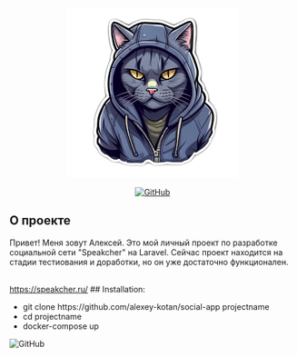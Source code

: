 <p align="center"><img src="https://raw.githubusercontent.com/alexey-kotan/social-app/refs/heads/main/public/logo.png" width="300" alt=""></p>

<p align="center">
<a href="https://github.com/alexey-kotan/social-app"><img src="https://github.com/laravel/framework/workflows/tests/badge.svg" alt="GitHub"></a>
</p>

## О проекте

<p>Привет! Меня зовут Алексей. Это мой личный проект по разработке социальной сети "Speakcher" на Laravel. Сейчас проект находится на стадии тестиования и доработки, но он уже достаточно функционален.</p></br>
<a href="https://speakcher.ru">https://speakcher.ru/</a>
## Installation:

<ul>
    <li> git clone https://github.com/alexey-kotan/social-app projectname </li>
    <li> cd projectname </li>
    <li> docker-compose up </li>
</ul>

<img src="https://psv4.userapi.com/s/v1/d/1lbQJHbBi3c1tpiuPySO2qzFYlONnQI4v0yUpQ35xEiVktEd2mYSDlLL5OcrwUxTEeFkZQLgZQetCu7K7ayD4A65nIT7Ym88cFsKxmJzvVAJGIXIjwgX4Q/IMG_8411_1.gif" alt="GitHub">
